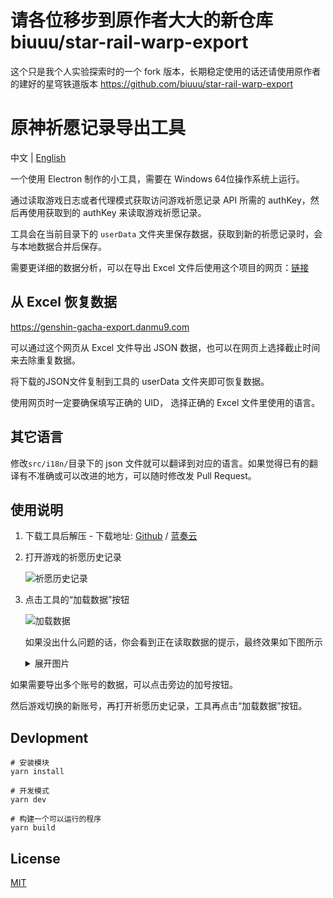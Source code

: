 # 请各位移步到原作者大大的新仓库 biuuu/star-rail-warp-export

这个只是我个人实验探索时的一个 fork 版本，长期稳定使用的话还请使用原作者的建好的星穹铁道版本 https://github.com/biuuu/star-rail-warp-export

# 原神祈愿记录导出工具

中文 | [English](https://github.com/biuuu/genshin-wish-export/blob/main/docs/README_EN.md)

一个使用 Electron 制作的小工具，需要在 Windows 64位操作系统上运行。

通过读取游戏日志或者代理模式获取访问游戏祈愿记录 API 所需的 authKey，然后再使用获取到的 authKey 来读取游戏祈愿记录。

工具会在当前目录下的 `userData` 文件夹里保存数据，获取到新的祈愿记录时，会与本地数据合并后保存。

需要更详细的数据分析，可以在导出 Excel 文件后使用这个项目的网页：[链接](https://github.com/voderl/genshin-gacha-analyzer)

## 从 Excel 恢复数据
https://genshin-gacha-export.danmu9.com

可以通过这个网页从 Excel 文件导出 JSON 数据，也可以在网页上选择截止时间来去除重复数据。

将下载的JSON文件复制到工具的 userData 文件夹即可恢复数据。

使用网页时一定要确保填写正确的 UID， 选择正确的 Excel 文件里使用的语言。
## 其它语言

修改`src/i18n/`目录下的 json 文件就可以翻译到对应的语言。如果觉得已有的翻译有不准确或可以改进的地方，可以随时修改发 Pull Request。

## 使用说明

1. 下载工具后解压 - 下载地址: [Github](https://github.com/biuuu/genshin-wish-export/releases/latest/download/Genshin-Wish-Export.zip) / [蓝奏云](https://wwvt.lanzoum.com/iEmVZ0i4srle)
2. 打开游戏的祈愿历史记录

   ![祈愿历史记录](/docs/wish-history.png)
3. 点击工具的“加载数据”按钮

   ![加载数据](/docs/load-data.png)

   如果没出什么问题的话，你会看到正在读取数据的提示，最终效果如下图所示

   <details>
    <summary>展开图片</summary>

   ![预览](/docs/preview.png)

   </details>

如果需要导出多个账号的数据，可以点击旁边的加号按钮。

然后游戏切换的新账号，再打开祈愿历史记录，工具再点击“加载数据”按钮。

## Devlopment

```
# 安装模块
yarn install

# 开发模式
yarn dev

# 构建一个可以运行的程序
yarn build
```

## License

[MIT](https://github.com/biuuu/genshin-wish-export/blob/main/LICENSE)
